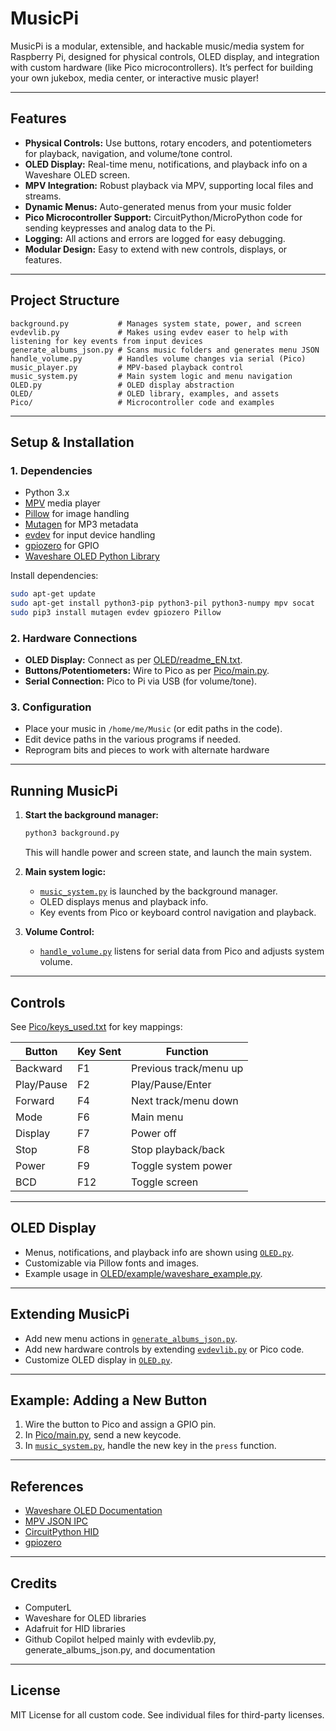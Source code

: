 # MusicPi

MusicPi is a modular, extensible, and hackable music/media system for Raspberry Pi, designed for physical controls, OLED display, and integration with custom hardware (like Pico microcontrollers). It’s perfect for building your own jukebox, media center, or interactive music player!

---

## Features

- **Physical Controls:** Use buttons, rotary encoders, and potentiometers for playback, navigation, and volume/tone control.
- **OLED Display:** Real-time menu, notifications, and playback info on a Waveshare OLED screen.
- **MPV Integration:** Robust playback via MPV, supporting local files and streams.
- **Dynamic Menus:** Auto-generated menus from your music folder
- **Pico Microcontroller Support:** CircuitPython/MicroPython code for sending keypresses and analog data to the Pi.
- **Logging:** All actions and errors are logged for easy debugging.
- **Modular Design:** Easy to extend with new controls, displays, or features.

---

## Project Structure

```
background.py           # Manages system state, power, and screen
evdevlib.py             # Makes using evdev easer to help with listening for key events from input devices
generate_albums_json.py # Scans music folders and generates menu JSON
handle_volume.py        # Handles volume changes via serial (Pico)
music_player.py         # MPV-based playback control
music_system.py         # Main system logic and menu navigation
OLED.py                 # OLED display abstraction
OLED/                   # OLED library, examples, and assets
Pico/                   # Microcontroller code and examples
```

---

## Setup & Installation

### 1. Dependencies

- Python 3.x
- [MPV](https://mpv.io/) media player
- [Pillow](https://python-pillow.org/) for image handling
- [Mutagen](https://mutagen.readthedocs.io/) for MP3 metadata
- [evdev](https://python-evdev.readthedocs.io/) for input device handling
- [gpiozero](https://gpiozero.readthedocs.io/) for GPIO
- [Waveshare OLED Python Library](OLED/lib/waveshare_OLED/)

Install dependencies:
```sh
sudo apt-get update
sudo apt-get install python3-pip python3-pil python3-numpy mpv socat
sudo pip3 install mutagen evdev gpiozero Pillow
```

### 2. Hardware Connections

- **OLED Display:** Connect as per [OLED/readme_EN.txt](OLED/readme_EN.txt).
- **Buttons/Potentiometers:** Wire to Pico as per [Pico/main.py](Pico/main.py).
- **Serial Connection:** Pico to Pi via USB (for volume/tone).

### 3. Configuration

- Place your music in `/home/me/Music` (or edit paths in the code).
- Edit device paths in the various programs if needed.
- Reprogram bits and pieces to work with alternate hardware

---

## Running MusicPi

1. **Start the background manager:**
   ```sh
   python3 background.py
   ```
   This will handle power and screen state, and launch the main system.

2. **Main system logic:**
   - [`music_system.py`](music_system.py) is launched by the background manager.
   - OLED displays menus and playback info.
   - Key events from Pico or keyboard control navigation and playback.

3. **Volume Control:**
   - [`handle_volume.py`](handle_volume.py) listens for serial data from Pico and adjusts system volume.

---

## Controls

See [Pico/keys_used.txt](Pico/keys_used.txt) for key mappings:

| Button      | Key Sent | Function                |
|-------------|----------|-------------------------|
| Backward    | F1       | Previous track/menu up  |
| Play/Pause  | F2       | Play/Pause/Enter        |
| Forward     | F4       | Next track/menu down    |
| Mode        | F6       | Main menu               |
| Display     | F7       | Power off               |
| Stop        | F8       | Stop playback/back      |
| Power       | F9       | Toggle system power     |
| BCD         | F12      | Toggle screen           |

---

## OLED Display

- Menus, notifications, and playback info are shown using [`OLED.py`](OLED.py).
- Customizable via Pillow fonts and images.
- Example usage in [OLED/example/waveshare_example.py](OLED/example/waveshare_example.py).

---

## Extending MusicPi

- Add new menu actions in [`generate_albums_json.py`](generate_albums_json.py).
- Add new hardware controls by extending [`evdevlib.py`](evdevlib.py) or Pico code.
- Customize OLED display in [`OLED.py`](OLED.py).

---

## Example: Adding a New Button

1. Wire the button to Pico and assign a GPIO pin.
2. In [Pico/main.py](Pico/main.py), send a new keycode.
3. In [`music_system.py`](music_system.py), handle the new key in the `press` function.

---

## References

- [Waveshare OLED Documentation](OLED/readme_EN.txt)
- [MPV JSON IPC](https://mpv.io/manual/master/#json-ipc)
- [CircuitPython HID](https://circuitpython.readthedocs.io/en/latest/shared-bindings/adafruit_hid/)
- [gpiozero](https://gpiozero.readthedocs.io/)

---

## Credits

- ComputerL
- Waveshare for OLED libraries
- Adafruit for HID libraries
- Github Copilot helped mainly with evdevlib.py, generate_albums_json.py, and documentation

---

## License

MIT License for all custom code. See individual files for third-party licenses.